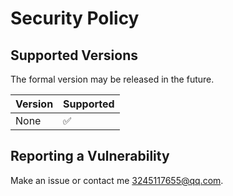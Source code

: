 # Security Policy

## Supported Versions

The formal version may be released in the future.

| Version | Supported          |
| ------- | ------------------ |
| None    | :white_check_mark: |


## Reporting a Vulnerability

Make an issue or contact me 3245117655@qq.com.
